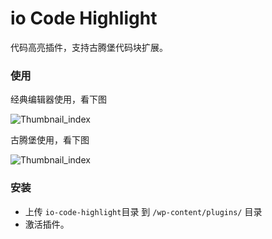 # io Code Highlight 

代码高亮插件，支持古腾堡代码块扩展。

### 使用
经典编辑器使用，看下图

![Thumbnail_index](https://www.iowen.cn/wp-content/uploads/2020/04/iowen.cn_2020-04-06_13-44-54.png)
<br/>

古腾堡使用，看下图

![Thumbnail_index](https://www.iowen.cn/wp-content/uploads/2020/04/iowen.cn_2020-04-06_13-47-17.png)
<br/>

### 安装
+ 上传 `io-code-highlight`目录 到 `/wp-content/plugins/` 目录
+ 激活插件。
